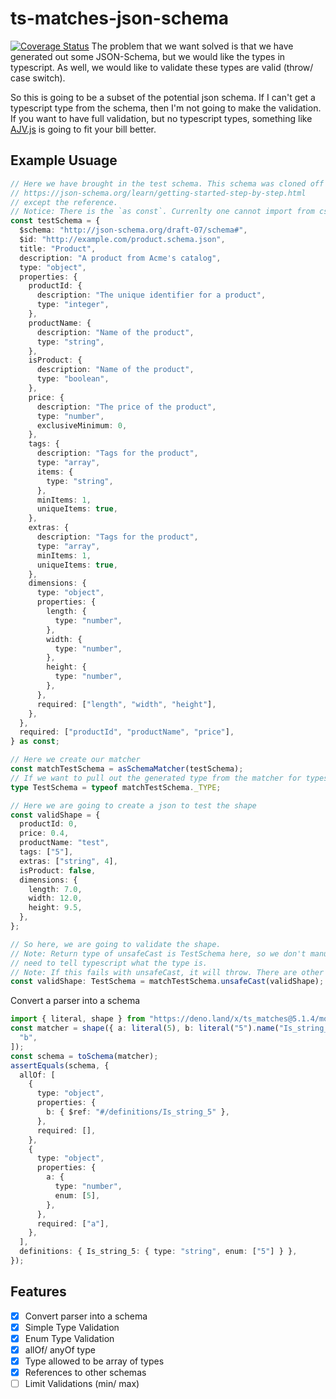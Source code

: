 # ts-matches-json-schema

[![Coverage Status](https://coveralls.io/repos/github/Blu-J/ts-matches-json-schema/badge.svg?branch=master)](https://coveralls.io/github/Blu-J/ts-matches-json-schema?branch=master)
The problem that we want solved is that we have generated out some JSON-Schema,
but we would like the types in typescript. As well, we would like to validate
these types are valid (throw/ case switch).

So this is going to be a subset of the potential json schema. If I can't get a
typescript type from the schema, then I'm not going to make the validation. If
you want to have full validation, but no typescript types, something like
[AJV.js](https://ajv.js.org/) is going to fit your bill better.

## Example Usuage

```ts
// Here we have brought in the test schema. This schema was cloned off
// https://json-schema.org/learn/getting-started-step-by-step.html
// except the reference.
// Notice: There is the `as const`. Currenlty one cannot import from csv with the const
const testSchema = {
  $schema: "http://json-schema.org/draft-07/schema#",
  $id: "http://example.com/product.schema.json",
  title: "Product",
  description: "A product from Acme's catalog",
  type: "object",
  properties: {
    productId: {
      description: "The unique identifier for a product",
      type: "integer",
    },
    productName: {
      description: "Name of the product",
      type: "string",
    },
    isProduct: {
      description: "Name of the product",
      type: "boolean",
    },
    price: {
      description: "The price of the product",
      type: "number",
      exclusiveMinimum: 0,
    },
    tags: {
      description: "Tags for the product",
      type: "array",
      items: {
        type: "string",
      },
      minItems: 1,
      uniqueItems: true,
    },
    extras: {
      description: "Tags for the product",
      type: "array",
      minItems: 1,
      uniqueItems: true,
    },
    dimensions: {
      type: "object",
      properties: {
        length: {
          type: "number",
        },
        width: {
          type: "number",
        },
        height: {
          type: "number",
        },
      },
      required: ["length", "width", "height"],
    },
  },
  required: ["productId", "productName", "price"],
} as const;

// Here we create our matcher
const matchTestSchema = asSchemaMatcher(testSchema);
// If we want to pull out the generated type from the matcher for typescript
type TestSchema = typeof matchTestSchema._TYPE;

// Here we are going to create a json to test the shape
const validShape = {
  productId: 0,
  price: 0.4,
  productName: "test",
  tags: ["5"],
  extras: ["string", 4],
  isProduct: false,
  dimensions: {
    length: 7.0,
    width: 12.0,
    height: 9.5,
  },
};

// So here, we are going to validate the shape.
// Note: Return type of unsafeCast is TestSchema here, so we don't manually
// need to tell typescript what the type is.
// Note: If this fails with unsafeCast, it will throw. There are other methods in the validator that will not throw.
const validShape: TestSchema = matchTestSchema.unsafeCast(validShape);
```

Convert a parser into a schema

```ts
import { literal, shape } from "https://deno.land/x/ts_matches@5.1.4/mod.ts";
const matcher = shape({ a: literal(5), b: literal("5").name("Is_string_5") }, [
  "b",
]);
const schema = toSchema(matcher);
assertEquals(schema, {
  allOf: [
    {
      type: "object",
      properties: {
        b: { $ref: "#/definitions/Is_string_5" },
      },
      required: [],
    },
    {
      type: "object",
      properties: {
        a: {
          type: "number",
          enum: [5],
        },
      },
      required: ["a"],
    },
  ],
  definitions: { Is_string_5: { type: "string", enum: ["5"] } },
});
```

## Features

- [x] Convert parser into a schema
- [x] Simple Type Validation
- [x] Enum Type Validation
- [x] allOf/ anyOf type
- [x] Type allowed to be array of types
- [x] References to other schemas
- [ ] Limit Validations (min/ max)
